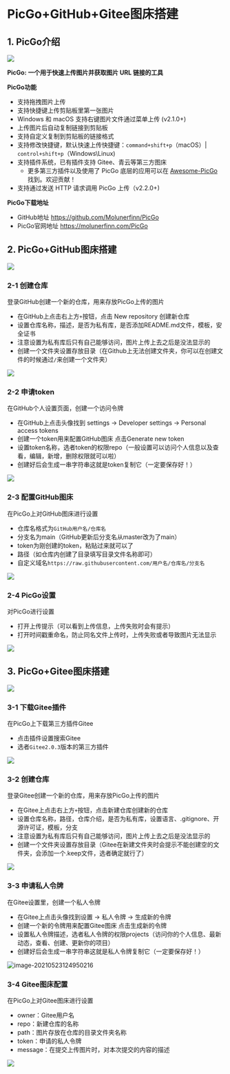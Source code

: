 # PicGo+GitHub+Gitee图床搭建



## 1. PicGo介绍

![](https://raw.githubusercontent.com/xiaofeilalala/DocsPics/main/imgs/20210522213331.png)

**PicGo: 一个用于快速上传图片并获取图片 URL 链接的工具**



**PicGo功能**

- 支持拖拽图片上传
- 支持快捷键上传剪贴板里第一张图片
- Windows 和 macOS 支持右键图片文件通过菜单上传 (v2.1.0+)
- 上传图片后自动复制链接到剪贴板
- 支持自定义复制到剪贴板的链接格式
- 支持修改快捷键，默认快速上传快捷键：`command+shift+p`（macOS）| `control+shift+p`（Windows\Linux)
- 支持插件系统，已有插件支持 Gitee、青云等第三方图床
  - 更多第三方插件以及使用了 PicGo 底层的应用可以在 [Awesome-PicGo](https://github.com/PicGo/Awesome-PicGo) 找到。欢迎贡献！
- 支持通过发送 HTTP 请求调用 PicGo 上传（v2.2.0+)



**PicGo下载地址**

* GitHub地址  https://github.com/Molunerfinn/PicGo
* PicGo官网地址  https://molunerfinn.com/PicGo



## 2. PicGo+GitHub图床搭建

![](https://raw.githubusercontent.com/xiaofeilalala/DocsPics/main/imgs/20210522215546.png)

### 2-1 创建仓库

登录GitHub创建一个新的仓库，用来存放PicGo上传的图片

* 在GitHub上点击右上方`+`按钮，点击 New repository 创建新仓库
* 设置仓库名称，描述，是否为私有库，是否添加README.md文件，模板，安全证书
* 注意设置为私有库后只有自己能够访问，图片上传上去之后是没法显示的
* 创建一个文件夹设置存放目录（在Github上无法创建文件夹，你可以在创建文件的时候通过`/`来创建一个文件夹）

![](https://raw.githubusercontent.com/xiaofeilalala/DocsPics/main/imgs/20210522220200.png)



### 2-2 申请token

在GitHub个人设置页面，创建一个访问令牌

* 在GitHub上点击头像找到 settings -> Developer settings -> Personal access tokens
* 创建一个token用来配置GitHub图床 点击Generate new token
* 设置token名称，选者token的权限repo（一般设置可以访问个人信息以及查看，编辑，新增，删除权限就可以啦）
* 创建好后会生成一串字符串这就是token复制它（一定要保存好！）

![](https://raw.githubusercontent.com/xiaofeilalala/DocsPics/main/imgs/20210522221700.png)



### 2-3 配置GitHub图床

在PicGo上对GitHub图床进行设置

* 仓库名格式为`GitHub用户名/仓库名`
* 分支名为main（GitHub更新后分支名从master改为了main）
* token为刚创建的token，粘贴过来就可以了
* 路径（如仓库内创建了目录填写目录文件名称即可）
* 自定义域名`https://raw.githubusercontent.com/用户名/仓库名/分支名`


![](https://raw.githubusercontent.com/xiaofeilalala/DocsPics/main/imgs/20210522223545.png)



### 2-4 PicGo设置

对PicGo进行设置

* 打开上传提示（可以看到上传信息，上传失败时会有提示）
* 打开时间戳重命名，防止同名文件上传时，上传失败或者导致图片无法显示

![](https://raw.githubusercontent.com/xiaofeilalala/DocsPics/main/imgs/20210522223828.png)





## 3. PicGo+Gitee图床搭建

![](https://raw.githubusercontent.com/xiaofeilalala/DocsPics/main/imgs/20210522215535.png)

### 3-1 下载Gitee插件

在PicGo上下载第三方插件Gitee

* 点击插件设置搜索Gitee
* 选者`Gitee2.0.3`版本的第三方插件

![](https://raw.githubusercontent.com/xiaofeilalala/DocsPics/main/imgs/20210523124005.png)



### 3-2 创建仓库

登录Gitee创建一个新的仓库，用来存放PicGo上传的图片

* 在Gitee上点击右上方`+`按钮，点击新建仓库创建新的仓库
* 设置仓库名称，路径，仓库介绍，是否为私有库，设置语言、.gitignore、开源许可证，模板，分支
* 注意设置为私有库后只有自己能够访问，图片上传上去之后是没法显示的
* 创建一个文件夹设置存放目录（Gitee在新建文件夹时会提示不能创建空的文件夹，会添加一个.keep文件，选者确定就行了）

![](https://raw.githubusercontent.com/xiaofeilalala/DocsPics/main/imgs/20210523124237.png)

### 3-3 申请私人令牌

在Gitee设置里，创建一个私人令牌

* 在Gitee上点击头像找到设置 -> 私人令牌 -> 生成新的令牌
* 创建一个新的令牌用来配置Gitee图床 点击生成新的令牌
* 设置私人令牌描述，选者私人令牌的权限projects（访问你的个人信息、最新动态，查看、创建、更新你的项目）
* 创建好后会生成一串字符串这就是私人令牌复制它（一定要保存好！）

![image-20210523124950216](C:\Users\阿匪\AppData\Roaming\Typora\typora-user-images\image-20210523124950216.png)



### 3-4 Gitee图床配置

在PicGo上对Gitee图床进行设置

* owner：Gitee用户名
* repo：新建仓库的名称
* path：图片存放在仓库的目录文件夹名称
* token：申请的私人令牌
* message：在提交上传图片时，对本次提交的内容的描述

![](https://raw.githubusercontent.com/xiaofeilalala/DocsPics/main/imgs/20210523125447.png)






